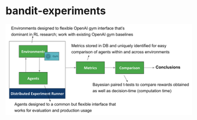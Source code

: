 # bandit-experiments

![Simulation-Based Framework Components](images/simulation-based-framework-components.png)

